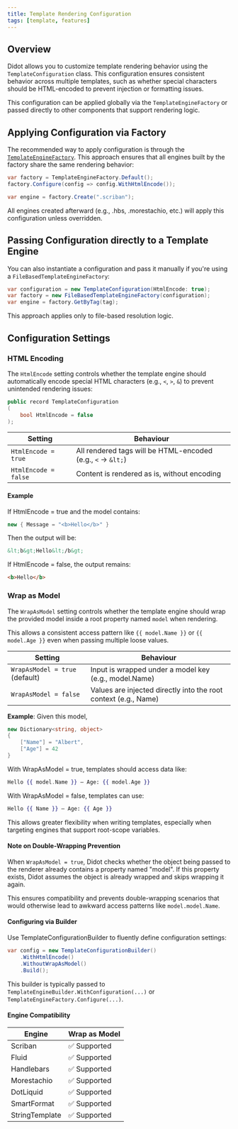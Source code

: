 ```yaml
---
title: Template Rendering Configuration
tags: [template, features]
---
```

## Overview

Didot allows you to customize template rendering behavior using the `TemplateConfiguration` class. This configuration ensures consistent behavior across multiple templates, such as whether special characters should be HTML-encoded to prevent injection or formatting issues.

This configuration can be applied globally via the `TemplateEngineFactory` or passed directly to other components that support rendering logic.

## Applying Configuration via Factory

The recommended way to apply configuration is through the [`TemplateEngineFactory`](/docs/engine-factory). This approach ensures that all engines built by the factory share the same rendering behavior:

```csharp
var factory = TemplateEngineFactory.Default();
factory.Configure(config => config.WithHtmlEncode());

var engine = factory.Create(".scriban");
```

All engines created afterward (e.g., .hbs, .morestachio, etc.) will apply this configuration unless overridden.

## Passing Configuration directly to a Template Engine

You can also instantiate a configuration and pass it manually if you're using a `FileBasedTemplateEngineFactory`:

```csharp
var configuration = new TemplateConfiguration(HtmlEncode: true); 
var factory = new FileBasedTemplateEngineFactory(configuration); 
var engine = factory.GetByTag(tag);
```

This approach applies only to file-based resolution logic.

## Configuration Settings

### HTML Encoding

The `HtmlEncode` setting controls whether the template engine should automatically encode special HTML characters (e.g., `<`, `>`, `&`) to prevent unintended rendering issues:

```csharp
public record TemplateConfiguration
(
    bool HtmlEncode = false
);
```

| Setting | Behaviour |
|------|------|
| `HtmlEncode = true` | All rendered tags will be HTML-encoded (e.g., `<` → `&lt;`) |
| `HtmlEncode = false` | Content is rendered as is, without encoding |

#### Example

If HtmlEncode = true and the model contains:

```csharp
new { Message = "<b>Hello</b>" }
```

Then the output will be:

```html
&lt;b&gt;Hello&lt;/b&gt;
```

If HtmlEncode = false, the output remains:

```html
<b>Hello</b>
```

### Wrap as Model

The `WrapAsModel` setting controls whether the template engine should wrap the provided model inside a root property named `model` when rendering.

This allows a consistent access pattern like `{{ model.Name }}` or `{{ model.Age }}` even when passing multiple loose values.

| Setting | Behaviour |
|------|------|
| `WrapAsModel = true` (default) | Input is wrapped under a model key (e.g., model.Name) |
| `WrapAsModel = false` | Values are injected directly into the root context (e.g., Name) |

**Example**: Given this model,

```csharp
new Dictionary<string, object>
{
    ["Name"] = "Albert",
    ["Age"] = 42
}
```

With WrapAsModel = true, templates should access data like:

```handlebars
Hello {{ model.Name }} — Age: {{ model.Age }}
```

With WrapAsModel = false, templates can use:

```handlebars
Hello {{ Name }} — Age: {{ Age }}
```

This allows greater flexibility when writing templates, especially when targeting engines that support root-scope variables.

#### Note on Double-Wrapping Prevention

When `WrapAsModel = true`, Didot checks whether the object being passed to the renderer already contains a property named "model". If this property exists, Didot assumes the object is already wrapped and skips wrapping it again.

This ensures compatibility and prevents double-wrapping scenarios that would otherwise lead to awkward access patterns like `model.model.Name`.

#### Configuring via Builder

Use TemplateConfigurationBuilder to fluently define configuration settings:

```csharp
var config = new TemplateConfigurationBuilder()
    .WithHtmlEncode()
    .WithoutWrapAsModel()
    .Build();
```

This builder is typically passed to `TemplateEngineBuilder.WithConfiguration(...)` or `TemplateEngineFactory.Configure(...)`.

#### Engine Compatibility

| Engine | Wrap as Model |
|------|------|
| Scriban | ✅ Supported |
| Fluid | ✅ Supported |
| Handlebars | ✅ Supported |
| Morestachio | ✅ Supported |
| DotLiquid | ✅ Supported |
| SmartFormat | ✅ Supported |
| StringTemplate | ✅ Supported |
